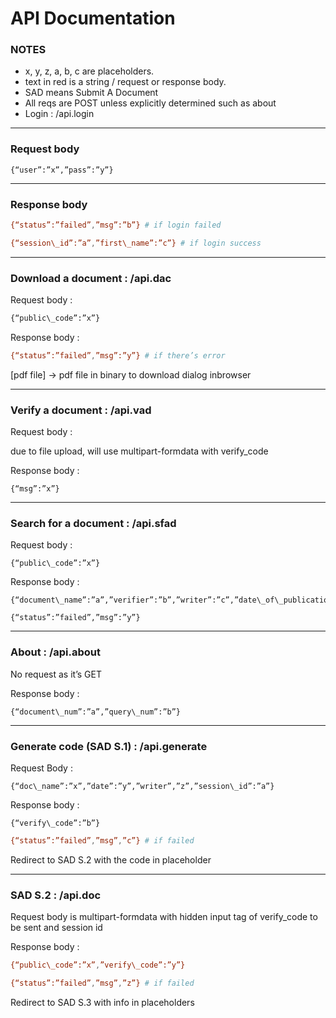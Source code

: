 ﻿# API Documentation

### **NOTES**

- x, y, z, a, b, c are placeholders.
- text in red is a string / request or response body.
- SAD means Submit A Document
- All reqs are POST unless explicitly determined such as about
- Login : /api.login

---

### **Request body**

```
{“user”:”x”,”pass”:”y”}
```

---

### **Response body**

```bash
{“status”:”failed”,”msg”:”b”} # if login failed
```

```bash
{“session\_id”:”a”,”first\_name”:”c”} # if login success
```

---

### **Download a document : /api.dac**

Request body :

```bash
{“public\_code”:”x”}
```

Response body :

```bash
{“status”:”failed”,”msg”:”y”} # if there’s error
```

[pdf file] → pdf file in binary to download dialog inbrowser

---

### **Verify a document : /api.vad**

Request body :

due to file upload, will use multipart-formdata with verify_code

Response body :

```
{“msg”:”x”}
```

---

### **Search for a document : /api.sfad**

Request body :

```
{“public\_code”:”x”}
```

Response body :

```
{“document\_name”:”a”,”verifier”:”b”,”writer”:”c”,”date\_of\_publication”:”d”}
```

```
{“status”:”failed”,”msg”:”y”}
```

---

### **About : /api.about**

No request as it’s GET

Response body :

```
{“document\_num”:”a”,”query\_num”:”b”}
```

---

### **Generate code (SAD S.1) : /api.generate**

Request Body :

```
{“doc\_name”:”x”,”date”:”y”,”writer”,”z”,”session\_id”:”a”}
```

Response body :

```
{“verify\_code”:”b”}
```

```bash
{“status”:”failed”,”msg”,”c”} # if failed
```

Redirect to SAD S.2 with the code in placeholder

---

### **SAD S.2 : /api.doc**

Request body is multipart-formdata with hidden input tag of verify_code to be sent and session id

Response body :

```bash
{“public\_code”:”x”,”verify\_code”:”y”}
```

```bash
{“status”:”failed”,”msg”,”z”} # if failed
```

Redirect to SAD S.3 with info in placeholders
